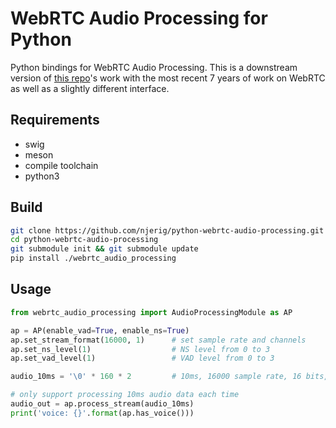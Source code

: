 # WebRTC Audio Processing for Python

Python bindings for WebRTC Audio Processing. This is a downstream version of [this repo](https://github.com/xiongyihui/python-webrtc-audio-processing.git)'s work with the most recent 7 years of work on WebRTC as well as a slightly different interface. 

## Requirements
+ swig
+ meson
+ compile toolchain
+ python3

## Build
```bash
git clone https://github.com/njerig/python-webrtc-audio-processing.git
cd python-webrtc-audio-processing
git submodule init && git submodule update
pip install ./webrtc_audio_processing
```

## Usage
```python
from webrtc_audio_processing import AudioProcessingModule as AP

ap = AP(enable_vad=True, enable_ns=True)
ap.set_stream_format(16000, 1)      # set sample rate and channels
ap.set_ns_level(1)                  # NS level from 0 to 3
ap.set_vad_level(1)                 # VAD level from 0 to 3

audio_10ms = '\0' * 160 * 2         # 10ms, 16000 sample rate, 16 bits, 1 channel

# only support processing 10ms audio data each time
audio_out = ap.process_stream(audio_10ms)
print('voice: {}'.format(ap.has_voice()))
```
